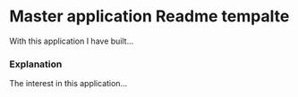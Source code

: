 # Master application Readme tempalte

With this application I have built...

### Explanation ###

The interest in this application...